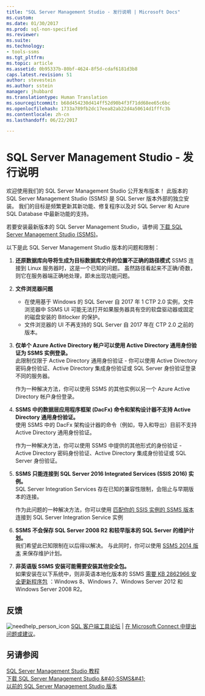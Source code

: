 ```yaml
---
title: "SQL Server Management Studio - 发行说明 | Microsoft Docs"
ms.custom: 
ms.date: 01/30/2017
ms.prod: sql-non-specified
ms.reviewer: 
ms.suite: 
ms.technology:
- tools-ssms
ms.tgt_pltfrm: 
ms.topic: article
ms.assetid: 0b95337b-80bf-4624-8f5d-cdaf6181d3b8
caps.latest.revision: 51
author: stevestein
ms.author: sstein
manager: jhubbard
ms.translationtype: Human Translation
ms.sourcegitcommit: b68d454230d414ff52d90b4f3f71dd68ee65c6bc
ms.openlocfilehash: 1733a789fb2dc17eea82ab22d4a50614d1fffc3b
ms.contentlocale: zh-cn
ms.lasthandoff: 06/22/2017

---
```

# <a name="sql-server-management-studio----release-notes"></a>SQL Server Management Studio - 发行说明
欢迎使用我们的 SQL Server Management Studio 公开发布版本！  此版本的 SQL Server Management Studio (SSMS) 是 SQL Server 版本外部的独立安装。 我们的目标是频繁更新其新功能、修复程序以及对 SQL Server 和 Azure SQL Database 中最新功能的支持。  
  
若要安装最新版本的 SQL Server Management Studio，请参阅 [下载 SQL Server Management Studio &#40;SSMS&#41;](../ssms/download-sql-server-management-studio-ssms.md)。  
  
以下是此 SQL Server Management Studio 版本的问题和限制：  

1. **还原数据库向导将生成为目标数据库文件的位置不正确的路径模式**
    SSMS 连接到 Linux 服务器时，这是一个已知的问题。 虽然路径看起来不正确/奇数，则它在服务器端正确地处理，即未出现功能问题。

2. **文件浏览器问题**
    - 在使用基于 Windows 的 SQL Server 自 2017 年 1 CTP 2.0 实例，文件浏览器中 SSMS UI 可能无法打开如果服务器具有空的软盘驱动器或固定的磁盘安装的 Bitlocker 的保护。 
    - 文件浏览器的 UI 不再支持的 SQL Server 自 2017 年在 CTP 2.0 之前的版本。
    


3. **仅单个 Azure Active Directory 帐户可以使用 Active Directory 通用身份验证为 SSMS 实例登录。**  
    此限制仅限于 Active Directory 通用身份验证 - 你可以使用 Active Directory 密码身份验证、Active Directory 集成身份验证或 SQL Server 身份验证登录不同的服务器。
    
    作为一种解决方法，你可以使用 SSMS 的其他实例以另一个 Azure Active Directory 帐户身份登录。 
    
4. **SSMS 中的数据层应用程序框架 (DacFx) 命令和架构设计器不支持 Active Directory 通用身份验证。**  
    使用 SSMS 中的 DacFx 架构设计器的命令（例如，导入和导出）目前不支持 Active Directory 通用身份验证。
    
    作为一种解决方法，你可以使用 SSMS 中提供的其他形式的身份验证 - Active Directory 密码身份验证、Active Directory 集成身份验证或 SQL Server 身份验证。

5. **SSMS 只能连接到 SQL Server 2016 Integrated Services (SSIS 2016) 实例。**  
    SQL Server Integration Services 存在已知的兼容性限制，会阻止与早期版本的连接。
    
    作为此问题的一种解决方法，你可以使用 [匹配你的 SSIS 实例的 SSMS 版本](../ssms/previous-sql-server-management-studio-releases.md)连接到 SQL Server Integration Service 实例 
  
5. **SSMS 不会保存 SQL Server 2008 R2 和较早版本的 SQL Server 的维护计划。**  
    我们希望此已知限制在以后得以解决。 与此同时，你可以使用 [SSMS 2014 版本](../ssms/previous-sql-server-management-studio-releases.md) 来保存维护计划。  
    
5. **非英语版 SSMS 安装可能需要安装其他安全包。**  
如果安装在以下系统中，则非英语本地化版本的 SSMS [需要 KB 2862966 安全更新程序包](https://support.microsoft.com/en-us/kb/2862966) ：Windows 8、Windows 7、Windows Server 2012 和 Windows Server 2008 R2。
  
## <a name="feedback"></a>反馈  
  
![needhelp_person_icon](../ssms/media/needhelp_person_icon.png) [SQL 客户端工具论坛](https://social.msdn.microsoft.com/Forums/en-US/home?forum=sqltools) |  [在 Microsoft Connect 中提出问题或建议](https://connect.microsoft.com/SQLServer/Feedback)。  
  
## <a name="see-also"></a>另请参阅  
[SQL Server Management Studio 教程](../ssms/use-sql-server-management-studio.md)  
[下载 SQL Server Management Studio &amp;#40;SSMS&amp;#41;](../ssms/download-sql-server-management-studio-ssms.md)  
[以前的 SQL Server Management Studio 版本](../ssms/previous-sql-server-management-studio-releases.md)  

  

